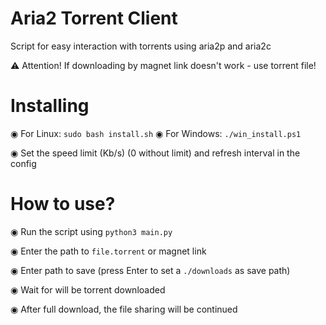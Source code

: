 # Aria2 Torrent Client
Script for easy interaction with torrents using aria2p and aria2c

⚠️ Attention! If downloading by magnet link doesn't work - use torrent file!

# Installing
◉ For Linux: <code>sudo bash install.sh</code>
◉ For Windows: <code>./win_install.ps1</code>

◉ Set the speed limit (Kb/s) (0 without limit) and refresh interval in the config

# How to use?
◉ Run the script using <code>python3 main.py</code>

◉ Enter the path to <code>file.torrent</code> or magnet link

◉ Enter path to save (press Enter to set a <code>./downloads</code> as save path)

◉ Wait for will be torrent downloaded

◉ After full download, the file sharing will be continued
